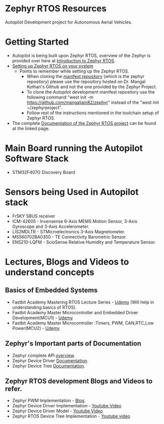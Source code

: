 # Zephyr RTOS Resources 

Autopilot Development project for Autonomous Aerial Vehicles.

# Getting Started

* Autopilot is being built upon Zephyr RTOS, overview of the Zephyr is provided over here at [Introduction to Zephyr RTOS](https://docs.zephyrproject.org/latest/introduction/index.html).
* [Setting up Zephyr RTOS on your system](https://docs.zephyrproject.org/latest/getting_started/index.html)
    * Points to remember while setting up the Zephyr RTOS.
        * When cloning the [manifest repository](https://gerrit.googlesource.com/git-repo/+/master/docs/manifest-format.md) (which is the zephyr repository) please use the repository hosted on Dr. Mangal Kothari's Github and not the one provided by the Zephyr Project. 
        * To clone the Autopilot development manifest repository use the following command "west init -m https://github.com/mangaljain82/zephyr" instead of the "west init ~/zephyrproject".
        * Follow rest of the instructions mentioned in the toolchain setup of Zephyr RTOS.
* The complete [Documentation of the Zephyr RTOS project](https://docs.zephyrproject.org/latest/) can be found at the linked page.

# Main Board running the Autopilot Software Stack

* STM32F407G Discovery Board

# Sensors being Used in Autopilot stack

* FrSKY SBUS receiver
* ICM-42605 - Invensense 6-Axis MEMS Motion Sensor, 3-Axis Gyroscope and 3-Axis Accelerometer.
* LIS2MDLTR - STMicroelectronics 3-Axis Magnetometer.
* MS560702BA0350 - TE Connectivity Barometric Sensor.
* ENS210-LQFM - ScioSense Relative Humidity and Temperature Sensor. 


# Lectures, Blogs and Videos to understand concepts

## Basics of Embedded Systems
* Fastbit Academy Mastering RTOS Lecture Series - [Udemy](https://www.udemy.com/course/mastering-rtos-hands-on-with-freertos-arduino-and-stm32fx/) (Will help in understanding basics of RTOS).
* Fastbit Academy Master Microcontroller and Embedded Driver Development(MCU1) - [Udemy](https://www.udemy.com/course/mastering-microcontroller-with-peripheral-driver-development/)
* Fastbit Academy Master Microcontroller :Timers, PWM, CAN,RTC,Low Power(MCU2) - [Udemy](https://www.udemy.com/course/microcontroller-programming-stm32-timers-pwm-can-bus-protocol/)

## Zephyr's Important parts of Documentation

* Zephyr complete API [overview](https://docs.zephyrproject.org/latest/reference/overview.html).
* Zephyr Device Driver [Documentation](https://docs.zephyrproject.org/latest/reference/drivers/index.html?highlight=device%20driver).
* Zephyr Device Tree [Documentation](https://docs.zephyrproject.org/latest/reference/devicetree/index.html).
 

 ## Zephyr RTOS development Blogs and Videos to refer.

 * Zephyr PWM Implementation - [Blog](https://medium.com/home-wireless/using-a-pwm-device-in-zephyr-7100d089f15c).
 * Zephyr Device Driver Implementation - [Youtube Video](https://youtu.be/oAKmip6Aoj0)
 * Zephyr Device Driver Model - [Youtube Video](https://youtu.be/RYbKALYRYCM)
 * Zephyr RTOS Device Tree Implementation - [Youtube video](https://youtu.be/eOZ0_pNU5vg)


